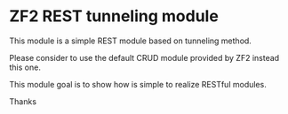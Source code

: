# ZF2 REST tunneling module

This module is a simple REST module based on tunneling method.

Please consider to use the default CRUD module provided by ZF2 instead this
one.

This module goal is to show how is simple to realize RESTful modules.

Thanks

